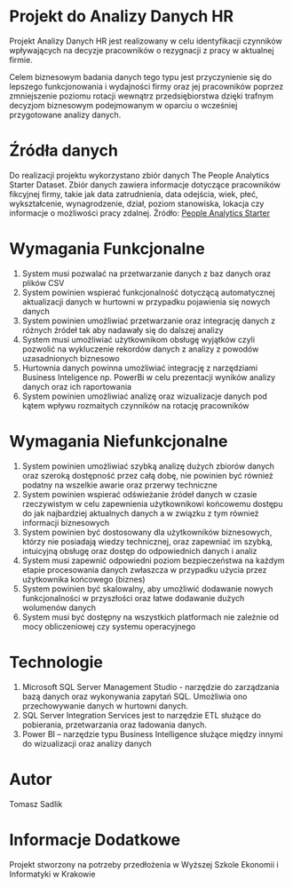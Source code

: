 # Projekt do Analizy Danych HR
Projekt Analizy Danych HR jest realizowany w celu identyfikacji czynników wpływających na decyzje pracowników o rezygnacji z pracy w aktualnej firmie. 

Celem biznesowym badania danych tego typu jest przyczynienie się do lepszego funkcjonowania i wydajności firmy oraz jej pracowników poprzez zmniejszenie poziomu rotacji wewnątrz przedsiębiorstwa dzięki trafnym decyzjom biznesowym podejmowanym w oparciu o wcześniej przygotowane analizy danych. 
# Źródła danych
Do realizacji projektu wykorzystano zbiór danych The People Analytics Starter Dataset.
Zbiór danych zawiera informacje dotyczące pracowników fikcyjnej firmy, takie jak data zatrudnienia, data odejścia, wiek, płeć, wykształcenie, wynagrodzenie, dział, poziom stanowiska, lokacja czy informacje o możliwości pracy zdalnej.
Żródło: [People Analytics Starter](https://www.stevenshoemaker.me/datasets/starter)
# Wymagania Funkcjonalne
1.	System musi pozwalać na przetwarzanie danych z baz danych oraz plików CSV
2.	System powinien wspierać funkcjonalność dotyczącą automatycznej aktualizacji danych w hurtowni w przypadku pojawienia się nowych danych
3.	System powinien umożliwiać przetwarzanie oraz integrację danych z różnych źródeł tak aby nadawały się do dalszej analizy
4.	System musi umożliwiać użytkownikom obsługę wyjątków czyli pozwolić na wykluczenie rekordów danych z analizy z powodów uzasadnionych biznesowo
5.	Hurtownia danych powinna umożliwiać integrację z narzędziami Business Inteligence np. PowerBi w celu prezentacji wyników analizy danych oraz ich raportowania
6.	System powinien umożliwiać analizę oraz wizualizacje danych pod kątem wpływu rozmaitych czynników na rotację pracowników
# Wymagania Niefunkcjonalne
1.	System powinien umożliwiać szybką analizę dużych zbiorów danych oraz szeroką dostępność przez całą dobę, nie powinien być również podatny na wszelkie awarie oraz przerwy techniczne
2.	System powinien wspierać odświeżanie źródeł danych w czasie rzeczywistym w celu zapewnienia użytkownikowi końcowemu dostępu do jak najbardziej aktualnych danych a w związku z tym również informacji biznesowych
3.	System powinien być dostosowany dla użytkowników biznesowych, którzy nie posiadają wiedzy technicznej, oraz zapewniać im szybką, intuicyjną obsługę oraz dostęp do odpowiednich danych i analiz
4.	System musi zapewnić odpowiedni poziom bezpieczeństwa na każdym etapie procesowania danych zwłaszcza w przypadku użycia przez użytkownika końcowego (biznes)
5.	System powinien być skalowalny, aby umożliwić dodawanie nowych funkcjonalności w przyszłości oraz łatwe dodawanie dużych wolumenów danych
6.	System musi być dostępny na wszystkich platformach nie zależnie od mocy obliczeniowej czy systemu operacyjnego
# Technologie
1.	Microsoft SQL Server Management Studio - narzędzie do zarządzania bazą danych oraz wykonywania zapytań SQL. 
    Umożliwia ono przechowywanie danych w hurtowni danych.
3.	SQL Server Integration Services jest to narzędzie ETL służące do pobierania, przetwarzania oraz ładowania danych.
4.	Power BI – narzędzie typu Business Intelligence służące między innymi do wizualizacji oraz analizy danych
# Autor
Tomasz Sadlik

# Informacje Dodatkowe
Projekt stworzony na potrzeby przedłożenia w Wyższej Szkole Ekonomii i Informatyki w Krakowie
